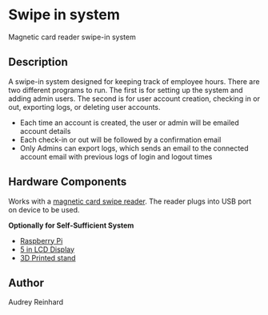 # Swipe in system
Magnetic card reader swipe-in system

## Description
A swipe-in system designed for keeping track of employee hours. There are two different programs to run. The first is for setting up the system and adding admin users. The second is for user account creation, checking in or out, exporting logs, or deleting user accounts. 

* Each time an account is created, the user or admin will be emailed account details
* Each check-in or out will be followed by a confirmation email
* Only Admins can export logs, which sends an email to the connected account email with previous logs of login and logout times 

## Hardware Components
Works with a [magnetic card swipe reader](https://www.officedepot.com/a/products/290938/Uniform-Industrial-USB-Magnetic-Stripe-Card/?utm_source=google&utm_medium=sag?utm_source=google&utm_medium=cpc&utm_campaign=pla_cor_evg_other_supplies-legacy_unid_prch_non-match&mediacampaignid=71700000119263362&utm_source=google&utm_medium=cpc&gclsrc=aw.ds&gad_source=1&gad_campaignid=21430582688&gbraid=0AAAAAD2Eb4cPFeiLnKEIVrnb5lA6AihtG&gclid=Cj0KCQjw_rPGBhCbARIsABjq9cceEneiy4cxEdiNN2uBjgQFSOER4VYkm53nqDP2j3qeH-i10dyPcVkaAiCLEALw_wcB). The reader plugs into USB port on device to be used. 


**Optionally for Self-Sufficient System**
* [Raspberry Pi](https://www.raspberrypi.com/products/raspberry-pi-4-model-b/)
* [5 in LCD Display](https://www.amazon.com/ELECROW-Raspberry-Touchscreen-Monitor-HDMI-Compatible/dp/B07FDYXPT7/ref=sr_1_4?dib=eyJ2IjoiMSJ9.GhV9voQ85TOyRytiOhMKyO8L_Qp8xaC5N41N--9vN-ZACtFiDHG-aAkeTfn5-VrZRQ4lW5JHAEXf1FcE8dRQEsZrLOmGgspdWrv6aFTD-MWc11fHjbv4nP5Vja8tGpJD4iojjvTeycpRK3mfdy8ptck1UAwAcj9dMPpbQ8IPwbv8Tg7QFvWq6VC-MOjR4fzH0ylN9AyyIYuRHW5l-nmtdELRmpDCwXkMPLkzrGvwJbI.Tmry11jawFA8u2cLN1NU0RHMjGHiakvtDiUZxdJM5fI&dib_tag=se&hvadid=723067798210&hvdev=c&hvexpln=67&hvlocphy=9031488&hvnetw=g&hvocijid=13483461362344462672--&hvqmt=b&hvrand=13483461362344462672&hvtargid=kwd-2342475143970&hydadcr=24363_13517587&keywords=raspberry+pi+5+lcd+display&mcid=500b1dfb78b63b6c96cb1c8a5af9f9a5&qid=1758322932&sr=8-4)
* [3D Printed stand](https://www.thingiverse.com/thing:7152130) 



## Author
 Audrey Reinhard

